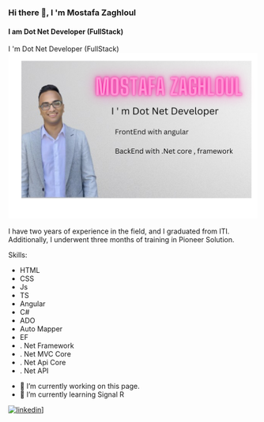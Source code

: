 ### Hi there 👋, I 'm Mostafa Zaghloul 
#### I am Dot Net Developer (FullStack)
I 'm Dot Net Developer (FullStack)
![mostafa zaghloul](https://github.com/mostafazaghlol460/mostafazaghlol460/raw/b15e5b0bb8e5c30870a3f122ef255bb8f9570f5b/Mostafa%20Zaghloul.png)

I have two years of experience in the field, and I graduated from ITI. Additionally, I underwent three months of training in Pioneer Solution. 

Skills:  
* HTML 
* CSS
* Js
* TS
* Angular
* C#
* ADO
* Auto Mapper
* EF
* . Net Framework
* . Net MVC Core 
* . Net Api Core 
* . Net API 

- 🔭 I’m currently working on this page. 
- 🌱 I’m currently learning Signal R 


[<img src='https://cdn.jsdelivr.net/npm/simple-icons@3.0.1/icons/linkedin.svg' alt='linkedin' height='40'>](https://www.linkedin.com/in/mostafa-zaghlol)]  

